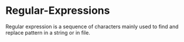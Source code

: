 # Regular-Expressions
Regular expression is a sequence of characters mainly used to find and replace pattern in a string or in file.
